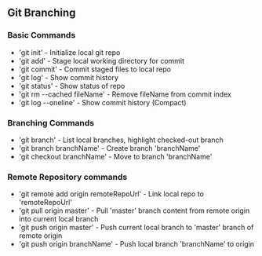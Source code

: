 ## Git Branching

### Basic Commands

* 'git init' - Initialize local git repo
* 'git add' - Stage local working directory for commit
* 'git commit' - Commit staged files to local repo
* 'git log' - Show commit history
* 'git status' - Show status of repo
* 'git rm --cached fileName' - Remove fileName from commit index
* 'git log --oneline' - Show commit history (Compact)


### Branching Commands

* 'git branch' - List local branches, highlight checked-out branch
* 'git branch branchName' - Create branch 'branchName'
* 'git checkout branchName' - Move to branch 'branchName'


### Remote Repository commands

* 'git remote add origin remoteRepoUrl' - Link local repo to 'remoteRepoUrl'
* 'git pull origin master' - Pull 'master' branch content from remote origin into current local branch
* 'git push origin master' - Push current local branch to 'master' branch of remote origin
* 'git push origin branchName' - Push local branch 'branchName' to origin
